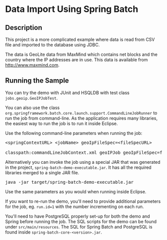 Data Import Using Spring Batch
==============================

Description
-----------

This project is a more complicated example where data is read from CSV file and 
imported to the database using JDBC.

The data is GeoLite data from MaxMind which contains net blocks and the country 
where the IP addresses are in use. This data is available from 
<http://www.maxmind.com>.

Running the Sample
------------------

You can try the demo with JUnit and HSQLDB with test class 
`jobs.geoip.GeoIPJobTest`.

You can also use the class 
`org.springframework.batch.core.launch.support.CommandLineJobRunner` to run the 
job from command-line. As the application requires many libraries, the easiest 
way to run the job is to run it inside Eclipse.

Use the following command-line parameters when running the job:

<pre>
&lt;springContextURL&gt; &lt;jobName&gt; geoIpFileSpec=&lt;fileSpecURL&gt;

classpath:commandLineJobContext.xml geoIPJob geoIpFileSpec=file:src/test/resources/jobs/geoip/*.csv
</pre>

Alternatively you can invoke the job using a special JAR that was generated in 
the project, `spring-batch-demo-executable.jar`. It has all the required 
libraries merged to a single JAR file.

<pre>
java -jar target/spring-batch-demo-executable.jar 
</pre>

Use the same parameters as you would when running inside Eclipse.

If you want to re-run the demo, you'll need to provide additional parameters
for the job, eg. `run.id=1` with the number incrementing on each run.

You'll need to have PostgreSQL properly set-up for both the demo and 
Spring before running the job. The SQL scripts for the demo can be found
under `src/main/resources`. The SQL for Spring Batch and PostgreSQL is 
found inside `spring-batch-core-<version>.jar`.
